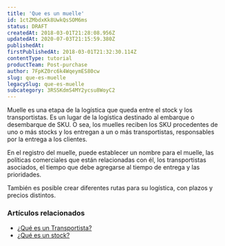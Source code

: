 ```yaml
---
title: 'Que es un muelle'
id: 1ctZMbdxKk8UwkQsSOM6ms
status: DRAFT
createdAt: 2018-03-01T21:28:08.956Z
updatedAt: 2020-07-03T21:15:59.380Z
publishedAt: 
firstPublishedAt: 2018-03-01T21:32:30.114Z
contentType: tutorial
productTeam: Post-purchase
author: 7FpKZ0rc6k4WqeymES80cw
slug: que-es-muelle
legacySlug: que-es-muelle
subcategory: 3RSSKdmS4MY2ycsu8WoyC2
---
```


Muelle es una etapa de la logística que queda entre el stock y los transportistas. Es un lugar de la logística destinado al embarque o desembarque de SKU. O sea, los muelles reciben los SKU procedentes de uno o más stocks y los entregan a un o más transportistas, responsables por la entrega a los clientes.

En el registro del muelle, puede establecer un nombre para el muelle, las políticas comerciales que están relacionadas con él, los transportistas asociados, el tiempo que debe agregarse al tiempo de entrega y las prioridades. 

También es posible crear diferentes rutas para su logística, con plazos y precios distintos.

### Artículos relacionados
- [¿Qué es un Transportista?](/es/tutorial/que-es-un-transportista)
- [¿Qué es un stock?](/es/tutorial/que-es-un-stock)


